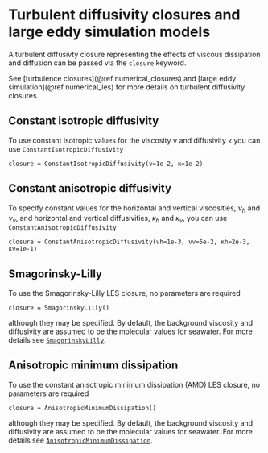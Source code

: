 # Turbulent diffusivity closures and large eddy simulation models
A turbulent diffusivty closure representing the effects of viscous dissipation and diffusion can be passed via the
`closure` keyword.

See [turbulence closures](@ref numerical_closures) and [large eddy simulation](@ref numerical_les) for more details
on turbulent diffusivity closures.

## Constant isotropic diffusivity
To use constant isotropic values for the viscosity ν and diffusivity κ you can use `ConstantIsotropicDiffusivity`
```@example
closure = ConstantIsotropicDiffusivity(ν=1e-2, κ=1e-2)
```
## Constant anisotropic diffusivity
To specify constant values for the horizontal and vertical viscosities, $\nu_h$ and $\nu_v$, and horizontal and vertical
diffusivities, $\kappa_h$ and $\kappa_v$, you can use `ConstantAnisotropicDiffusivity`
```@example
closure = ConstantAnisotropicDiffusivity(νh=1e-3, νv=5e-2, κh=2e-3, κv=1e-1)
```

## Smagorinsky-Lilly
To use the Smagorinsky-Lilly LES closure, no parameters are required
```@example
closure = SmagorinskyLilly()
```
although they may be specified. By default, the background viscosity and diffusivity are assumed to be the molecular
values for seawater. For more details see [`SmagorinskyLilly`](@ref).

## Anisotropic minimum dissipation
To use the constant anisotropic minimum dissipation (AMD) LES closure, no parameters are required
```@example
closure = AnisotropicMinimumDissipation()
```
although they may be specified. By default, the background viscosity and diffusivity are assumed to be the molecular
values for seawater. For more details see [`AnisotropicMinimumDissipation`](@ref).
